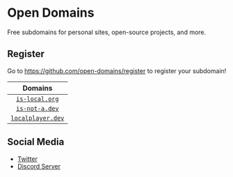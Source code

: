 # Open Domains
Free subdomains for personal sites, open-source projects, and more.

## Register
Go to https://github.com/open-domains/register to register your subdomain!

| Domains |
|:-:|
| [`is-local.org`](https://is-local.org) |
| [`is-not-a.dev`](https://is-not-a.dev) |
| [`localplayer.dev`](https://localplayer.dev) |

## Social Media
- [Twitter](https://twitter.com/open_domains)
- [Discord Server](https://discord.gg/kVjkg6VBwa)
